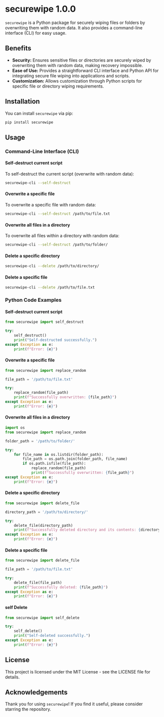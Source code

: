 # securewipe 1.0.0

`securewipe` is a Python package for securely wiping files or folders by overwriting them with random data. It also provides a command-line interface (CLI) for easy usage.

## Benefits

- **Security:** Ensures sensitive files or directories are securely wiped by overwriting them with random data, making recovery impossible.
- **Ease of Use:** Provides a straightforward CLI interface and Python API for integrating secure file wiping into applications and scripts.
- **Customization:** Allows customization through Python scripts for specific file or directory wiping requirements.
  
## Installation

You can install `securewipe` via pip:

```bash
pip install securewipe
```

## Usage

### Command-Line Interface (CLI)

#### Self-destruct current script

To self-destruct the current script (overwrite with random data):

```bash
securewipe-cli --self-destruct
```

#### Overwrite a specific file

To overwrite a specific file with random data:

```bash
securewipe-cli --self-destruct /path/to/file.txt
```

#### Overwrite all files in a directory

To overwrite all files within a directory with random data:

```bash
securewipe-cli --self-destruct /path/to/folder/
```

#### Delete a specific directory

```bash
securewipe-cli --delete /path/to/directory/
```

#### Delete a specific file

```bash
securewipe-cli --delete /path/to/file.txt
```

### Python Code Examples

#### Self-destruct current script

```python
from securewipe import self_destruct

try:
    self_destruct()
    print("Self-destructed successfully.")
except Exception as e:
    print(f"Error: {e}")
```

#### Overwrite a specific file

```python
from securewipe import replace_random

file_path = '/path/to/file.txt'

try:
    replace_random(file_path)
    print(f"Successfully overwritten: {file_path}")
except Exception as e:
    print(f"Error: {e}")
```

#### Overwrite all files in a directory

```python
import os
from securewipe import replace_random

folder_path = '/path/to/folder/'

try:
    for file_name in os.listdir(folder_path):
        file_path = os.path.join(folder_path, file_name)
        if os.path.isfile(file_path):
            replace_random(file_path)
            print(f"Successfully overwritten: {file_path}")
except Exception as e:
    print(f"Error: {e}")
```

#### Delete a specific directory

```python
from securewipe import delete_file

directory_path = '/path/to/directory/'

try:
    delete_file(directory_path)
    print(f"Successfully deleted directory and its contents: {directory_path}")
except Exception as e:
    print(f"Error: {e}")
```

#### Delete a specific file

```python
from securewipe import delete_file

file_path = '/path/to/file.txt'

try:
    delete_file(file_path)
    print(f"Successfully deleted: {file_path}")
except Exception as e:
    print(f"Error: {e}")
```

#### self Delete

```python
from securewipe import self_delete

try:
    self_delete()
    print("Self-deleted successfully.")
except Exception as e:
    print(f"Error: {e}")
```

## License

This project is licensed under the MIT License - see the LICENSE file for details.

## Acknowledgements

Thank you for using `securewipe`! If you find it useful, please consider starring the repository.

